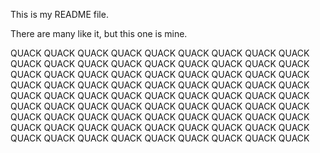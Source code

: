 This is my README file.

There are many like it, but this one is mine.

QUACK QUACK QUACK QUACK QUACK QUACK QUACK QUACK QUACK QUACK QUACK QUACK QUACK QUACK QUACK QUACK QUACK QUACK QUACK QUACK QUACK QUACK QUACK QUACK QUACK QUACK QUACK QUACK QUACK QUACK QUACK QUACK QUACK QUACK QUACK QUACK QUACK QUACK QUACK QUACK QUACK QUACK QUACK QUACK QUACK QUACK QUACK QUACK QUACK QUACK QUACK QUACK QUACK QUACK QUACK QUACK QUACK QUACK QUACK QUACK QUACK QUACK QUACK QUACK QUACK QUACK QUACK QUACK QUACK QUACK QUACK QUACK QUACK QUACK QUACK QUACK QUACK QUACK QUACK QUACK QUACK
